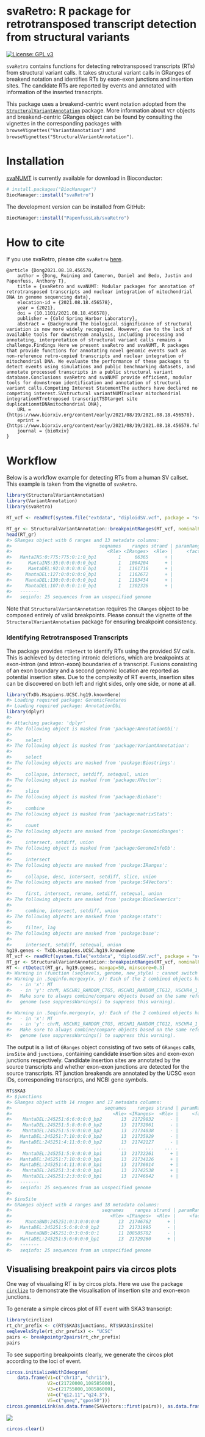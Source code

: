 
<!-- README.md is generated from README.Rmd. Please do not edit this file directly. -->

# svaRetro: R package for retrotransposed transcript detection from structural variants

<!-- badges: start -->

[![License: GPL
v3](https://img.shields.io/badge/License-GPLv3-blue.svg)](https://www.gnu.org/licenses/gpl-3.0)

<!-- badges: end -->

`svaRetro` contains functions for detecting retrotransposed transcripts
(RTs) from structural variant calls. It takes structural variant calls
in GRanges of breakend notation and identifies RTs by exon-exon
junctions and insertion sites. The candidate RTs are reported by events
and annotated with information of the inserted transcripts.

This package uses a breakend-centric event notation adopted from the
[`StructuralVariantAnnotation`](https://www.bioconductor.org/packages/release/bioc/html/StructuralVariantAnnotation.html)
package. More information about `VCF` objects and breakend-centric
GRanges object can be found by consulting the vignettes in the
corresponding packages with `browseVignettes("VariantAnnotation")` and
`browseVignettes("StructuralVariantAnnotation")`.

# Installation

[svaNUMT](https://doi.org/doi:10.18129/B9.bioc.svaRetro) is currently
available for download in Bioconductor:

``` r
# install.packages("BiocManager")
BiocManager::install("svaRetro")
```

The development version can be installed from GitHub:

``` r
BiocManager::install("PapenfussLab/svaRetro")
```

# How to cite

If you use svaRetro, please cite `svaRetro`
[here](https://bioconductor.org/packages/svaRetro).

    @article {Dong2021.08.18.456578,
        author = {Dong, Ruining and Cameron, Daniel and Bedo, Justin and Papenfuss, Anthony T},
        title = {svaRetro and svaNUMT: Modular packages for annotation of retrotransposed transcripts and nuclear integration of mitochondrial DNA in genome sequencing data},
        elocation-id = {2021.08.18.456578},
        year = {2021},
        doi = {10.1101/2021.08.18.456578},
        publisher = {Cold Spring Harbor Laboratory},
        abstract = {Background The biological significance of structural variation is now more widely recognized. However, due to the lack of available tools for downstream analysis, including processing and annotating, interpretation of structural variant calls remains a challenge.Findings Here we present svaRetro and svaNUMT, R packages that provide functions for annotating novel genomic events such as non-reference retro-copied transcripts and nuclear integration of mitochondrial DNA. We evaluate the performance of these packages to detect events using simulations and public benchmarking datasets, and annotate processed transcripts in a public structural variant database.Conclusions svaRetro and svaNUMT provide efficient, modular tools for downstream identification and annotation of structural variant calls.Competing Interest StatementThe authors have declared no competing interest.SVstructural variantNUMTnuclear mitochondrial integrationRTretroposed transcriptTSDtarget site duplicationmtDNAmitochondrial DNA},
        URL = {https://www.biorxiv.org/content/early/2021/08/19/2021.08.18.456578},
        eprint = {https://www.biorxiv.org/content/early/2021/08/19/2021.08.18.456578.full.pdf},
        journal = {bioRxiv}
    }

# Workflow

Below is a workflow example for detecting RTs from a human SV callset.
This example is taken from the vignette of `svaRetro`.

``` r
library(StructuralVariantAnnotation)
library(VariantAnnotation)
library(svaRetro)

RT_vcf <- readVcf(system.file("extdata", "diploidSV.vcf", package = "svaRetro"))
```

``` r
RT_gr <- StructuralVariantAnnotation::breakpointRanges(RT_vcf, nominalPosition=TRUE)
head(RT_gr)
#> GRanges object with 6 ranges and 13 metadata columns:
#>                                seqnames    ranges strand | paramRangeID                    REF                    ALT      QUAL      FILTER               sourceId                partner      svtype     svLen                 insSeq    insLen       event    HOMLEN
#>                                   <Rle> <IRanges>  <Rle> |     <factor>            <character>            <character> <numeric> <character>            <character>            <character> <character> <numeric>            <character> <numeric> <character> <numeric>
#>   MantaINS:0:775:775:0:1:0_bp1        1     66365      + |           NA         AATATAATATATAA ATATATATATTATTATATAA..       999    MaxDepth MantaINS:0:775:775:0.. MantaINS:0:775:775:0..         INS       129 TATATATATTATTATATAAT..       142        <NA>         0
#>      MantaINS:35:0:0:0:0:0_bp1        1   1004204      + |           NA                      G GGCCACGCGGGCTGTGCAGA..       999        PASS  MantaINS:35:0:0:0:0:0 MantaINS:35:0:0:0:0:..         INS        78 GCCACGCGGGCTGTGCAGAT..        78        <NA>        10
#>      MantaDEL:92:0:0:0:0:0_bp1        1   1161716      + |           NA CCTGTACGGTCAGGAGGAAA..                     CT       999        PASS  MantaDEL:92:0:0:0:0:0 MantaDEL:92:0:0:0:0:..         DEL       -63                      T         1        <NA>         0
#>     MantaDEL:127:0:0:0:0:0_bp1        1   1162672      + |           NA GGCGGGAAGGCGAGCTCGTG..                      G       440        PASS MantaDEL:127:0:0:0:0:0 MantaDEL:127:0:0:0:0..         DEL      -174                                0        <NA>         9
#>     MantaDEL:130:0:0:0:0:0_bp1        1   1183434      + |           NA CAGGCTGGATCTCCAACTCT..                      C       643        PASS MantaDEL:130:0:0:0:0:0 MantaDEL:130:0:0:0:0..         DEL      -263                                0        <NA>         7
#>     MantaDEL:107:0:0:0:1:0_bp1        1   1302326      + |           NA GAATGAGTGGATTGGTGAGT..             GCAGTGTGAA       999        PASS MantaDEL:107:0:0:0:1:0 MantaDEL:107:0:0:0:1..         DEL      -197              CAGTGTGAA         9        <NA>         0
#>   -------
#>   seqinfo: 25 sequences from an unspecified genome
```

Note that `StructuralVariantAnnotation` requires the `GRanges` object to
be composed entirely of valid breakpoints. Please consult the vignette
of the `StructuralVariantAnnotation` package for ensuring breakpoint
consistency.

### Identifying Retrotransposed Transcripts

The package provides `rtDetect` to identify RTs using the provided SV
calls. This is achieved by detecting intronic deletions, which are
breakpoints at exon-intron (and intron-exon) boundaries of a transcript.
Fusions consisting of an exon boundary and a second genomic location are
reported as potential insertion sites. Due to the complexity of RT
events, insertion sites can be discovered on both left and right sides,
only one side, or none at all.

``` r
library(TxDb.Hsapiens.UCSC.hg19.knownGene)
#> Loading required package: GenomicFeatures
#> Loading required package: AnnotationDbi
library(dplyr)
#> 
#> Attaching package: 'dplyr'
#> The following object is masked from 'package:AnnotationDbi':
#> 
#>     select
#> The following object is masked from 'package:VariantAnnotation':
#> 
#>     select
#> The following objects are masked from 'package:Biostrings':
#> 
#>     collapse, intersect, setdiff, setequal, union
#> The following object is masked from 'package:XVector':
#> 
#>     slice
#> The following object is masked from 'package:Biobase':
#> 
#>     combine
#> The following object is masked from 'package:matrixStats':
#> 
#>     count
#> The following objects are masked from 'package:GenomicRanges':
#> 
#>     intersect, setdiff, union
#> The following object is masked from 'package:GenomeInfoDb':
#> 
#>     intersect
#> The following objects are masked from 'package:IRanges':
#> 
#>     collapse, desc, intersect, setdiff, slice, union
#> The following objects are masked from 'package:S4Vectors':
#> 
#>     first, intersect, rename, setdiff, setequal, union
#> The following objects are masked from 'package:BiocGenerics':
#> 
#>     combine, intersect, setdiff, union
#> The following objects are masked from 'package:stats':
#> 
#>     filter, lag
#> The following objects are masked from 'package:base':
#> 
#>     intersect, setdiff, setequal, union
hg19.genes <- TxDb.Hsapiens.UCSC.hg19.knownGene
RT_vcf <- readVcf(system.file("extdata", "diploidSV.vcf", package = "svaRetro"))
RT_gr <- StructuralVariantAnnotation::breakpointRanges(RT_vcf, nominalPosition=TRUE)
RT <- rtDetect(RT_gr, hg19.genes, maxgap=50, minscore=0.3)
#> Warning in (function (seqlevels, genome, new_style) : cannot switch some of hg19's seqlevels from UCSC to NCBI style
#> Warning in .Seqinfo.mergexy(x, y): Each of the 2 combined objects has sequence levels not in the other:
#>   - in 'x': MT
#>   - in 'y': chrM, HSCHR1_RANDOM_CTG5, HSCHR1_RANDOM_CTG12, HSCHR4_1_CTG9, HSCHR4_RANDOM_CTG2, HSCHR4_RANDOM_CTG3, HSCHR6_MHC_APD_CTG1, HSCHR6_MHC_COX_CTG1, HSCHR6_MHC_DBB_CTG1, HSCHR6_MHC_MANN_CTG1, HSCHR6_MHC_MCF_CTG1, HSCHR6_MHC_QBL_CTG1, HSCHR6_MHC_SSTO_CTG1, HSCHR7_RANDOM_CTG1, HSCHR8_RANDOM_CTG1, HSCHR8_RANDOM_CTG4, HSCHR9_RANDOM_CTG1, HSCHR9_RANDOM_CTG2, HSCHR9_RANDOM_CTG4, HSCHR9_RANDOM_CTG5, HSCHR11_RANDOM_CTG2, HSCHR17_1_CTG5, HSCHR17_RANDOM_CTG1, HSCHR17_RANDOM_CTG2, HSCHR17_RANDOM_CTG3, HSCHR17_RANDOM_CTG4, HSCHR18_RANDOM_CTG1, HSCHR19_RANDOM_CTG1, HSCHR19_RANDOM_CTG2, HSCHR21_RANDOM_CTG9, HSCHRUN_RANDOM_CTG1, HSCHRUN_RANDOM_CTG2, HSCHRUN_RANDOM_CTG3, HSCHRUN_RANDOM_CTG4, HSCHRUN_RANDOM_CTG5, HSCHRUN_RANDOM_CTG6, HSCHRUN_RANDOM_CTG7, HSCHRUN_RANDOM_CTG9, HSCHRUN_RANDOM_CTG10, HSCHRUN_RANDOM_CTG11, HSCHRUN_RANDOM_CTG13, HSCHRUN_RANDOM_CTG14, HSCHRUN_RANDOM_CTG15, HSCHRUN_RANDOM_CTG16, HSCHRUN_RANDOM_CTG17, HSCHRUN_RANDOM_CTG19, HSCHRUN_RANDOM_CTG20, HSCHRUN_RANDOM_CTG21, HSCHRUN_RANDOM_CTG22, HSCHRUN_RANDOM_CTG23, HSCHRUN_RANDOM_CTG24, HSCHRUN_RANDOM_CTG25, HSCHRUN_RANDOM_CTG26, HSCHRUN_RANDOM_CTG27, HSCHRUN_RANDOM_CTG28, HSCHRUN_RANDOM_CTG29, HSCHRUN_RANDOM_CTG30, HSCHRUN_RANDOM_CTG31, HSCHRUN_RANDOM_CTG32, HSCHRUN_RANDOM_CTG33, HSCHRUN_RANDOM_CTG34, HSCHRUN_RANDOM_CTG35, HSCHRUN_RANDOM_CTG36, HSCHRUN_RANDOM_CTG37, HSCHRUN_RANDOM_CTG38, HSCHRUN_RANDOM_CTG39, HSCHRUN_RANDOM_CTG40, HSCHRUN_RANDOM_CTG41, HSCHRUN_RANDOM_CTG42
#>   Make sure to always combine/compare objects based on the same reference
#>   genome (use suppressWarnings() to suppress this warning).

#> Warning in .Seqinfo.mergexy(x, y): Each of the 2 combined objects has sequence levels not in the other:
#>   - in 'x': MT
#>   - in 'y': chrM, HSCHR1_RANDOM_CTG5, HSCHR1_RANDOM_CTG12, HSCHR4_1_CTG9, HSCHR4_RANDOM_CTG2, HSCHR4_RANDOM_CTG3, HSCHR6_MHC_APD_CTG1, HSCHR6_MHC_COX_CTG1, HSCHR6_MHC_DBB_CTG1, HSCHR6_MHC_MANN_CTG1, HSCHR6_MHC_MCF_CTG1, HSCHR6_MHC_QBL_CTG1, HSCHR6_MHC_SSTO_CTG1, HSCHR7_RANDOM_CTG1, HSCHR8_RANDOM_CTG1, HSCHR8_RANDOM_CTG4, HSCHR9_RANDOM_CTG1, HSCHR9_RANDOM_CTG2, HSCHR9_RANDOM_CTG4, HSCHR9_RANDOM_CTG5, HSCHR11_RANDOM_CTG2, HSCHR17_1_CTG5, HSCHR17_RANDOM_CTG1, HSCHR17_RANDOM_CTG2, HSCHR17_RANDOM_CTG3, HSCHR17_RANDOM_CTG4, HSCHR18_RANDOM_CTG1, HSCHR19_RANDOM_CTG1, HSCHR19_RANDOM_CTG2, HSCHR21_RANDOM_CTG9, HSCHRUN_RANDOM_CTG1, HSCHRUN_RANDOM_CTG2, HSCHRUN_RANDOM_CTG3, HSCHRUN_RANDOM_CTG4, HSCHRUN_RANDOM_CTG5, HSCHRUN_RANDOM_CTG6, HSCHRUN_RANDOM_CTG7, HSCHRUN_RANDOM_CTG9, HSCHRUN_RANDOM_CTG10, HSCHRUN_RANDOM_CTG11, HSCHRUN_RANDOM_CTG13, HSCHRUN_RANDOM_CTG14, HSCHRUN_RANDOM_CTG15, HSCHRUN_RANDOM_CTG16, HSCHRUN_RANDOM_CTG17, HSCHRUN_RANDOM_CTG19, HSCHRUN_RANDOM_CTG20, HSCHRUN_RANDOM_CTG21, HSCHRUN_RANDOM_CTG22, HSCHRUN_RANDOM_CTG23, HSCHRUN_RANDOM_CTG24, HSCHRUN_RANDOM_CTG25, HSCHRUN_RANDOM_CTG26, HSCHRUN_RANDOM_CTG27, HSCHRUN_RANDOM_CTG28, HSCHRUN_RANDOM_CTG29, HSCHRUN_RANDOM_CTG30, HSCHRUN_RANDOM_CTG31, HSCHRUN_RANDOM_CTG32, HSCHRUN_RANDOM_CTG33, HSCHRUN_RANDOM_CTG34, HSCHRUN_RANDOM_CTG35, HSCHRUN_RANDOM_CTG36, HSCHRUN_RANDOM_CTG37, HSCHRUN_RANDOM_CTG38, HSCHRUN_RANDOM_CTG39, HSCHRUN_RANDOM_CTG40, HSCHRUN_RANDOM_CTG41, HSCHRUN_RANDOM_CTG42
#>   Make sure to always combine/compare objects based on the same reference
#>   genome (use suppressWarnings() to suppress this warning).
```

The output is a list of `GRanges` object consisting of two sets of
`GRanges` calls, `insSite` and `junctions`, containing candidate
insertion sites and exon-exon junctions respectively. Candidate
insertion sites are annotated by the source transcripts and whether
exon-exon junctions are detected for the source transcripts. RT junction
breakends are annotated by the UCSC exon IDs, corresponding transcripts,
and NCBI gene symbols.

``` r
RT$SKA3
#> $junctions
#> GRanges object with 14 ranges and 17 metadata columns:
#>                                  seqnames    ranges strand | paramRangeID                    REF         ALT      QUAL      FILTER               sourceId                partner      svtype     svLen      insSeq    insLen       event    HOMLEN      exon                              txs  exons gene_symbol
#>                                     <Rle> <IRanges>  <Rle> |     <factor>            <character> <character> <numeric> <character>            <character>            <character> <character> <numeric> <character> <numeric> <character> <numeric> <integer>                           <list> <list>      <list>
#>    MantaDEL:245251:6:6:0:0:0_bp2       13  21729832      - |           NA TCTGCAACAGATACAAATAA..           T       999        PASS MantaDEL:245251:6:6:.. MantaDEL:245251:6:6:..         DEL      -542                     0        <NA>         1    176912            uc001unt.3,uc001unv.3 176912        SKA3
#>    MantaDEL:245251:5:8:0:0:0_bp2       13  21732061      - |           NA                      G       <DEL>       999        PASS MantaDEL:245251:5:8:.. MantaDEL:245251:5:8:..         DEL     -2110        <NA>         0        <NA>         2    176913            uc001unt.3,uc001unv.3 176913        SKA3
#>    MantaDEL:245251:5:9:0:0:0_bp2       13  21734038      - |           NA                      A       <DEL>       525        PASS MantaDEL:245251:5:9:.. MantaDEL:245251:5:9:..         DEL     -1776        <NA>         0        <NA>         4    176914 uc001unt.3,uc001unu.3,uc001unv.3 176914        SKA3
#>   MantaDEL:245251:7:10:0:0:0_bp2       13  21735929      - |           NA                      T       <DEL>       539        PASS MantaDEL:245251:7:10.. MantaDEL:245251:7:10..         DEL     -1802        <NA>         0        <NA>         1    176915 uc001unt.3,uc001unu.3,uc001unv.3 176915        SKA3
#>   MantaDEL:245251:4:11:0:0:0_bp2       13  21742127      - |           NA                      A       <DEL>       999        PASS MantaDEL:245251:4:11.. MantaDEL:245251:4:11..         DEL     -6112        <NA>         0        <NA>         2    176916 uc001unt.3,uc001unu.3,uc001unv.3 176916        SKA3
#>                              ...      ...       ...    ... .          ...                    ...         ...       ...         ...                    ...                    ...         ...       ...         ...       ...         ...       ...       ...                              ...    ...         ...
#>    MantaDEL:245251:5:9:0:0:0_bp1       13  21732261      + |           NA                      A       <DEL>       525        PASS MantaDEL:245251:5:9:.. MantaDEL:245251:5:9:..         DEL     -1776        <NA>         0        <NA>         4    176913 uc001unt.3,uc001unu.3,uc001unv.3 176913        SKA3
#>   MantaDEL:245251:7:10:0:0:0_bp1       13  21734126      + |           NA                      T       <DEL>       539        PASS MantaDEL:245251:7:10.. MantaDEL:245251:7:10..         DEL     -1802        <NA>         0        <NA>         1    176914 uc001unt.3,uc001unu.3,uc001unv.3 176914        SKA3
#>   MantaDEL:245251:4:11:0:0:0_bp1       13  21736014      + |           NA                      A       <DEL>       999        PASS MantaDEL:245251:4:11.. MantaDEL:245251:4:11..         DEL     -6112        <NA>         0        <NA>         2    176915 uc001unt.3,uc001unu.3,uc001unv.3 176915        SKA3
#>    MantaDEL:245251:3:4:0:0:0_bp1       13  21742538      + |           NA                      A       <DEL>       999        PASS MantaDEL:245251:3:4:.. MantaDEL:245251:3:4:..         DEL     -3939        <NA>         0        <NA>         2    176916 uc001unt.3,uc001unu.3,uc001unv.3 176916        SKA3
#>    MantaDEL:245251:2:3:0:0:0_bp1       13  21746642      + |           NA                      T       <DEL>       999        PASS MantaDEL:245251:2:3:.. MantaDEL:245251:2:3:..         DEL     -3870        <NA>         0        <NA>         2    176917 uc001unt.3,uc001unu.3,uc001unv.3 176917        SKA3
#>   -------
#>   seqinfo: 25 sequences from an unspecified genome
#> 
#> $insSite
#> GRanges object with 4 ranges and 18 metadata columns:
#>                                 seqnames    ranges strand | paramRangeID         REF             ALT      QUAL      FILTER               sourceId                partner      svtype     svLen      insSeq    insLen       event    HOMLEN  exons                              txs        rtFound rtFoundSum gene_symbol
#>                                    <Rle> <IRanges>  <Rle> |     <factor> <character>     <character> <numeric> <character>            <character>            <character> <character> <numeric> <character> <numeric> <character> <numeric> <list>                           <list>         <list>  <logical>      <list>
#>     MantaBND:245251:0:3:0:0:0:0       13  21746762      + |           NA           T T[11:108585702[        49        PASS MantaBND:245251:0:3:.. MantaBND:245251:0:3:..         BND        NA                     0        <NA>         0 176918            uc001unt.3,uc001unu.3      TRUE,TRUE       TRUE        SKA3
#>   MantaDEL:245251:5:6:0:0:0_bp2       13  21731995      - |           NA           T           <DEL>       283        PASS MantaDEL:245251:5:6:.. MantaDEL:245251:5:6:..         DEL     -2734        <NA>         0        <NA>         0 176911 uc001unt.3,uc001unu.3,uc001unv.3 TRUE,TRUE,TRUE       TRUE        SKA3
#>     MantaBND:245251:0:3:0:0:0:1       11 108585702      - |           NA           T  ]13:21746762]T        49        PASS MantaBND:245251:0:3:.. MantaBND:245251:0:3:..         BND        NA                     0        <NA>         0   <NA>                             <NA>           <NA>       <NA>        <NA>
#>   MantaDEL:245251:5:6:0:0:0_bp1       13  21729260      + |           NA           T           <DEL>       283        PASS MantaDEL:245251:5:6:.. MantaDEL:245251:5:6:..         DEL     -2734        <NA>         0        <NA>         0   <NA>                             <NA>           <NA>       <NA>        <NA>
#>   -------
#>   seqinfo: 25 sequences from an unspecified genome
```

## Visualising breakpoint pairs via circos plots

One way of visualising RT is by circos plots. Here we use the package
[`circlize`](https://doi.org/10.1093/bioinformatics/btu393) to
demonstrate the visualisation of insertion site and exon-exon junctions.

To generate a simple circos plot of RT event with SKA3 transcript:

``` r
library(circlize)
rt_chr_prefix <- c(RT$SKA3$junctions, RT$SKA3$insSite)
seqlevelsStyle(rt_chr_prefix) <- "UCSC"
pairs <- breakpointgr2pairs(rt_chr_prefix)
pairs
```

To see supporting breakpoints clearly, we generate the circos plot
according to the loci of event.

``` r
circos.initializeWithIdeogram(
    data.frame(V1=c("chr13", "chr11"),
               V2=c(21720000,108585000),
               V3=c(21755000,108586000),
               V4=c("q12.11","q24.3"),
               V5=c("gneg","gpos50")))
circos.genomicLink(as.data.frame(S4Vectors::first(pairs)), as.data.frame(S4Vectors::second(pairs)))
```

![](README-unnamed-chunk-8-1.png)<!-- -->

``` r
circos.clear()
```

<!-- # Citation

You can cite `svaNUMT` [here]()

```
@ARTICLE{svaNUMT,
  title    = "",
  author   = "",
  journal  = "",
  volume   = ,
  number   = ,
  pages    = ,
  month    = ,
  year     = ,
  url      = ,
  doi      = ,
  pmc      = 
}
```
-->
